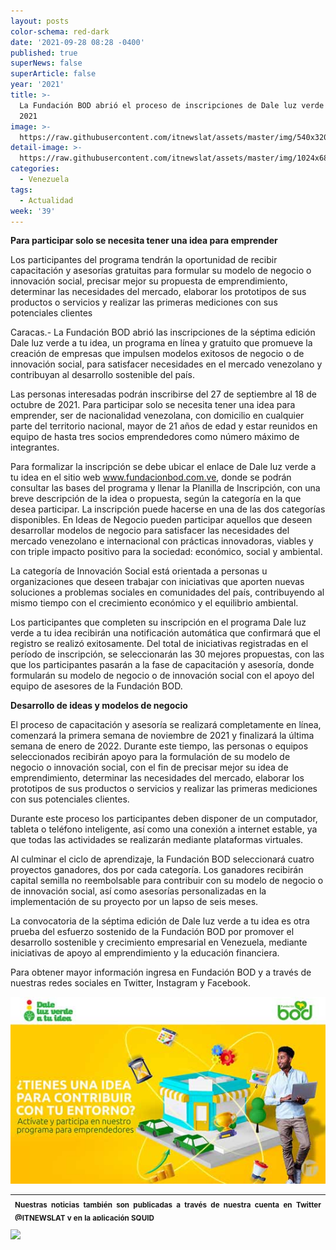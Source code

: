 ```yaml
---
layout: posts
color-schema: red-dark
date: '2021-09-28 08:28 -0400'
published: true
superNews: false
superArticle: false
year: '2021'
title: >-
  La Fundación BOD abrió el proceso de inscripciones de Dale luz verde a tu idea
  2021
image: >-
  https://raw.githubusercontent.com/itnewslat/assets/master/img/540x320/Luz-Verde-p.jpg
detail-image: >-
  https://raw.githubusercontent.com/itnewslat/assets/master/img/1024x680/Luz-Verde-g.jpg
categories:
  - Venezuela
tags:
  - Actualidad
week: '39'
---
```

**Para participar solo se necesita tener una idea para emprender**

Los participantes del programa tendrán la oportunidad de recibir capacitación y asesorías gratuitas para formular su modelo de negocio o innovación social, precisar mejor su propuesta de emprendimiento, determinar las necesidades del mercado, elaborar los prototipos de sus productos o servicios y realizar las primeras mediciones con sus potenciales clientes

Caracas.- La Fundación BOD abrió las inscripciones de la séptima edición Dale luz verde a tu idea, un programa en línea y gratuito que promueve la creación de empresas que impulsen modelos exitosos de negocio o de innovación social, para satisfacer necesidades en el mercado venezolano y contribuyan al desarrollo sostenible del país. 

Las personas interesadas podrán inscribirse del 27 de septiembre al 18 de octubre de 2021. Para participar solo se necesita tener una idea para emprender, ser de nacionalidad venezolana, con domicilio en cualquier parte del territorio nacional, mayor de 21 años de edad y estar reunidos en equipo de hasta tres socios emprendedores como número máximo de integrantes.  

Para formalizar la inscripción se debe ubicar el enlace de Dale luz verde a tu idea en el sitio web www.fundacionbod.com.ve, donde se podrán consultar las bases del programa y llenar la Planilla de Inscripción, con una breve descripción de la idea o propuesta, según la categoría en la que desea participar. 
La inscripción puede hacerse en una de las dos categorías disponibles. En Ideas de Negocio pueden participar aquellos que deseen desarrollar modelos de negocio para satisfacer las necesidades del mercado venezolano e internacional con prácticas innovadoras, viables y con triple impacto positivo para la sociedad: económico, social y ambiental.  

La categoría de Innovación Social está orientada a personas u organizaciones que deseen trabajar con iniciativas que aporten nuevas soluciones a problemas sociales en comunidades del país, contribuyendo al mismo tiempo con el crecimiento económico y el equilibrio ambiental. 

Los participantes que completen su inscripción en el programa Dale luz verde a tu idea recibirán una notificación automática que confirmará que el registro se realizó exitosamente. Del total de iniciativas registradas en el período de inscripción, se seleccionarán las 30 mejores propuestas, con las que los participantes pasarán a la fase de capacitación y asesoría, donde formularán su modelo de negocio o de innovación social con el apoyo del equipo de asesores de la Fundación BOD.  
 
**Desarrollo de ideas y modelos de negocio**

El proceso de capacitación y asesoría se realizará completamente en línea, comenzará la primera semana de noviembre de 2021 y finalizará la última semana de enero de 2022. Durante este tiempo, las personas o equipos seleccionados recibirán apoyo para la formulación de su modelo de negocio o innovación social, con el fin de precisar mejor su idea de emprendimiento, determinar las necesidades del mercado, elaborar los prototipos de sus productos o servicios y realizar las primeras mediciones con sus potenciales clientes. 

Durante este proceso los participantes deben disponer de un computador, tableta o teléfono inteligente, así como una conexión a internet estable, ya que todas las actividades se realizarán mediante plataformas virtuales.

Al culminar el ciclo de aprendizaje, la Fundación BOD seleccionará cuatro proyectos ganadores, dos por cada categoría. Los ganadores recibirán capital semilla no reembolsable para contribuir con su modelo de negocio o de innovación social, así como asesorías personalizadas en la implementación de su proyecto por un lapso de seis meses. 

La convocatoria de la séptima edición de Dale luz verde a tu idea es otra prueba del esfuerzo sostenido de la Fundación BOD por promover el desarrollo sostenible y crecimiento empresarial en Venezuela, mediante iniciativas de apoyo al emprendimiento y la educación financiera.  

Para obtener mayor información ingresa en Fundación BOD y a través de nuestras redes sociales en Twitter, Instagram y Facebook.

![](https://raw.githubusercontent.com/itnewslat/assets/master/img/540x320/Luz-Verde-p.jpg)

<table style="height: 42px;" width="569">
<tbody>
<tr>
<td style="text-align: justify;"><sub><strong>Nuestras noticias también son publicadas a través de nuestra cuenta en Twitter <a href="https://twitter.com/itnewslat?lang=es">@ITNEWSLAT</a> y en la aplicación <a href="https://squidapp.co/en/">SQUID</a></strong></sub></td>
</tr>
</tbody>
</table>

<img src="https://tracker.metricool.com/c3po.jpg?hash=56f88a41e39ab42c063cc51676587a04"/>
